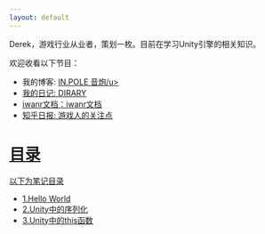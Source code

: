```yaml
---
layout: default
---
```


Derek，游戏行业从业者，策划一枚。目前在学习Unity引擎的相关知识。

欢迎收看以下节目：

* 我的博客: [<u>IN.POLE 音炮/u>](http://inpole.com)
* 我的日记: [<u>DIRARY</u>](http://d.inpole.com)
* iwanr文档：[<u>iwanr文档</u>](https://doc.iwanr.com)
* 知乎日报: [<u>游戏人的关注点</u>](http://dudu.zhihu.com/circle/385823?utm_campaign=in_app_share&utm_medium=iOS&utm_source=copy)

# 目录

以下为笔记目录

* [1.Hello World](./_posts/2018-11-5-HelloWorld.md)
* [2.Unity中的序列化](./_posts/2018-11-6-Serialization.md)
* [3.Unity中的this函数](./_posts/2018-11-7-this-script.md)